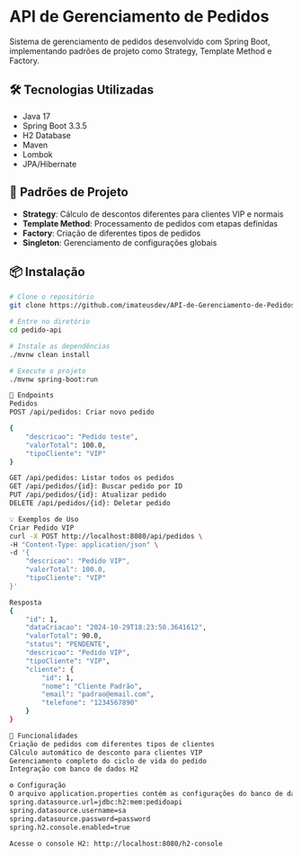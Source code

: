 # API de Gerenciamento de Pedidos

Sistema de gerenciamento de pedidos desenvolvido com Spring Boot, implementando padrões de projeto como Strategy, Template Method e Factory.

## 🛠 Tecnologias Utilizadas

- Java 17
- Spring Boot 3.3.5
- H2 Database
- Maven
- Lombok
- JPA/Hibernate

## 🎯 Padrões de Projeto

- **Strategy**: Cálculo de descontos diferentes para clientes VIP e normais
- **Template Method**: Processamento de pedidos com etapas definidas
- **Factory**: Criação de diferentes tipos de pedidos
- **Singleton**: Gerenciamento de configurações globais

## 📦 Instalação

```bash
# Clone o repositório
git clone https://github.com/imateusdev/API-de-Gerenciamento-de-Pedidos.git

# Entre no diretório
cd pedido-api

# Instale as dependências
./mvnw clean install

# Execute o projeto
./mvnw spring-boot:run

🚀 Endpoints
Pedidos
POST /api/pedidos: Criar novo pedido

{
    "descricao": "Pedido teste",
    "valorTotal": 100.0,
    "tipoCliente": "VIP"
}

GET /api/pedidos: Listar todos os pedidos
GET /api/pedidos/{id}: Buscar pedido por ID
PUT /api/pedidos/{id}: Atualizar pedido
DELETE /api/pedidos/{id}: Deletar pedido

💡 Exemplos de Uso
Criar Pedido VIP
curl -X POST http://localhost:8080/api/pedidos \
-H "Content-Type: application/json" \
-d '{
    "descricao": "Pedido VIP",
    "valorTotal": 100.0,
    "tipoCliente": "VIP"
}'

Resposta
{
    "id": 1,
    "dataCriacao": "2024-10-29T18:23:50.3641612",
    "valorTotal": 90.0,
    "status": "PENDENTE",
    "descricao": "Pedido VIP",
    "tipoCliente": "VIP",
    "cliente": {
        "id": 1,
        "nome": "Cliente Padrão",
        "email": "padrao@email.com",
        "telefone": "1234567890"
    }
}

📝 Funcionalidades
Criação de pedidos com diferentes tipos de clientes
Cálculo automático de desconto para clientes VIP
Gerenciamento completo do ciclo de vida do pedido
Integração com banco de dados H2

⚙️ Configuração
O arquivo application.properties contém as configurações do banco de dados H2:
spring.datasource.url=jdbc:h2:mem:pedidoapi
spring.datasource.username=sa
spring.datasource.password=password
spring.h2.console.enabled=true

Acesse o console H2: http://localhost:8080/h2-console
